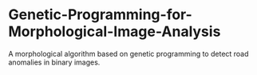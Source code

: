 # Genetic-Programming-for-Morphological-Image-Analysis

A morphological algorithm based on genetic programming to detect road anomalies in binary images. 
